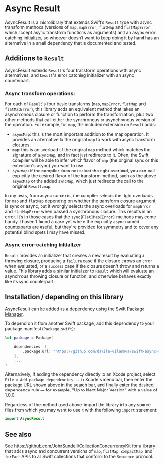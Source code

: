 # Async Result

AsyncResult is a microlibrary that extends Swift's `Result` type with async transform methods (versions of `map`, `mapError`, `flatMap` and `flatMapError` which accept async transform functions as arguments) and an async error catching initializer, so whoever doesn't want to keep doing it by hand has an alternative in a small dependency that is documented and tested.

## Additions to `Result`

AsyncResult extends `Result`'s four transform operations with async alternatives, and `Result`'s error catching initializer with an async counterpart.

### Async transform operations:

For each of `Result`'s four basic transforms (`map`, `mapError`, `flatMap` and `flatMapError`), this library adds an equivalent method that takes an asynchronous closure or function to perform the transformation, plus two other methods that call either the synchronous or asynchronous version of the operation. For example, for `map`, the included extension on `Result` adds:

- `asyncMap`: this is the most important addition to the map operation. It provides an alternative to the original `map` to work with async transform closures.
- `map`: this is an overload of the original `map` method which matches the signature of `asyncMap`, and in fact just redirects to it. Often, the Swift compiler will be able to infer which flavor of `map` (the original sync or this extension's async) you want to use.
- `syncMap`: if the compiler does not select the right overload, you can call explicitly the desired flavor of the transform method, such as the above `asyncMap` or the added `syncMap`, which just redirects the call to the original `Result.map`.

In my tests, from async contexts, the compiler selects the right overloads for `map` and `flatMap` depending on whether the transform closure argument is sync or async, but it wrongly selects the async overloads for `mapError` and `flatMapError` when passed a synchronous closure. This results in an error. It's in those cases that the `sync[Flat]Map[Error]` methods may come handy. I haven't found a case yet where the explicitly `async` named counterparts are useful, but they're provided for symmetry and to cover any potential blind spots I may have missed.

### Async error-catching initializer

`Result` provides an initializer that creates a new result by evaluating a throwing closure, producing a `failure` case if the closure throws an error when evaluated, or a `success` case if the closure doesn't throw and returns a value. This library adds a similar initializer to `Result` which will evaluate an asynchrous throwing closure or function, and otherwise behaves exactly like its sync counterpart.

## Installation / depending on this library

AsyncResult can be added as a dependency using the Swift [Package Manager](https://www.swift.org/documentation/package-manager/).

To depend on it from another Swift package, add this dependendy to your package manifest (`Package.swift`):

```swift
let package = Package(
    ...
    dependencies: [
        .package(url: "https://github.com/davila-vilanova/swift-async-result.git", "1.0.0"..<"2.0.0")
    ],
    ...
)
```

Alternatively, if adding the dependency directly to an Xcode project, select `File > Add package dependencies...` in Xcode's menu bar, then enter the package URL shown above in the search bar, and finally enter the desired dependency rule — for example, "Up to Next Major Version" with a value of 1.0.0.

Regardless of the method used above, import the library into any source files from which you may want to use it with the following `import` statement:

```swift
import AsyncResult
```

## See also

See https://github.com/JohnSundell/CollectionConcurrencyKit for a library that adds async and concurrent versions of `map`, `flatMap`, `compactMap`, and `forEach` APIs to all Swift collections that conform to the `Sequence` protocol.
